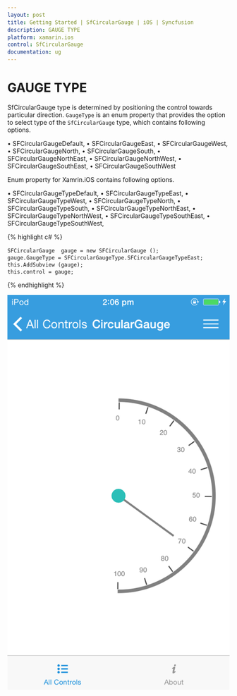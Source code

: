 ```yaml
---
layout: post
title: Getting Started | SfCircularGauge | iOS | Syncfusion
description: GAUGE TYPE
platform: xamarin.ios
control: SfCircularGauge
documentation: ug
---
```


# GAUGE TYPE

SfCircularGauge type is determined by positioning the control towards particular direction. `GaugeType` is an enum property that provides the option to select type of the `SfCircularGauge` type, which contains following options.

•	SFCircularGaugeDefault,
•	SFCircularGaugeEast,
•	SFCircularGaugeWest,
•	SFCircularGaugeNorth,
•	SFCircularGaugeSouth,
•	SFCircularGaugeNorthEast,
•	SFCircularGaugeNorthWest,
•	SFCircularGaugeSouthEast,
•	SFCircularGaugeSouthWest

Enum property for Xamrin.iOS contains following options.

•	SFCircularGaugeTypeDefault,
•	SFCircularGaugeTypeEast,
•	SFCircularGaugeTypeWest,
•	SFCircularGaugeTypeNorth,
•	SFCircularGaugeTypeSouth,
•	SFCircularGaugeTypeNorthEast,
•	SFCircularGaugeTypeNorthWest,
•	SFCircularGaugeTypeSouthEast,
•	SFCircularGaugeTypeSouthWest,

{% highlight c# %}

    SFCircularGauge  gauge = new SFCircularGauge ();
    gauge.GaugeType = SFCircularGaugeType.SFCircularGaugeTypeEast;
    this.AddSubview (gauge);
    this.control = gauge;

{% endhighlight %}

![](iOS_Images/GaugeType.png)